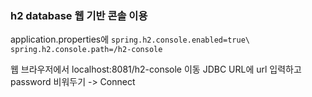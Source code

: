 ### h2 database 웹 기반 콘솔 이용
application.properties에
`spring.h2.console.enabled=true\
spring.h2.console.path=/h2-console`

웹 브라우저에서 localhost:8081/h2-console 이동
JDBC URL에 url 입력하고 password 비워두기 -> Connect
